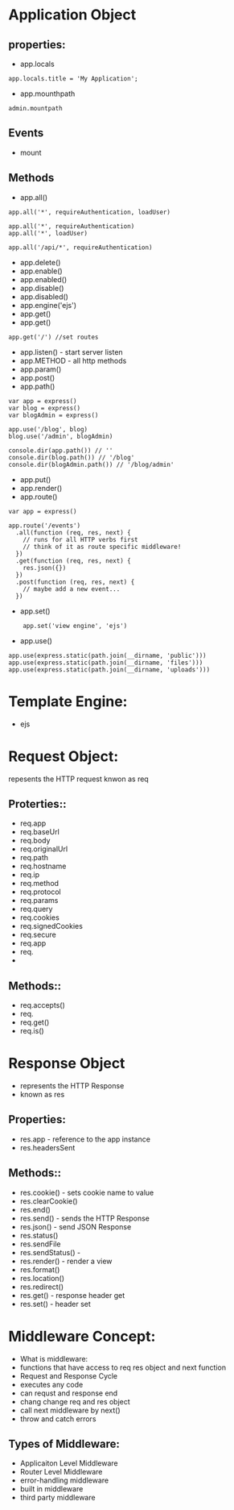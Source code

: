 # Application Object
## properties:

- app.locals
```
app.locals.title = 'My Application';
```
- app.mounthpath
```
admin.mountpath
```

## Events
- mount
## Methods
- app.all()
```
app.all('*', requireAuthentication, loadUser)
```
```
app.all('*', requireAuthentication)
app.all('*', loadUser)
```
```
app.all('/api/*', requireAuthentication)
```
- app.delete()
- app.enable()
- app.enabled()
- app.disable()
- app.disabled()
- app.engine('ejs')
- app.get()
- app.get()

``` 
app.get('/') //set routes
```
- app.listen() - start server listen
- app.METHOD - all http methods
- app.param()
- app.post()
- app.path()
```
var app = express()
var blog = express()
var blogAdmin = express()

app.use('/blog', blog)
blog.use('/admin', blogAdmin)

console.dir(app.path()) // ''
console.dir(blog.path()) // '/blog'
console.dir(blogAdmin.path()) // '/blog/admin'
```
- app.put()
- app.render()
- app.route()
```
var app = express()

app.route('/events')
  .all(function (req, res, next) {
    // runs for all HTTP verbs first
    // think of it as route specific middleware!
  })
  .get(function (req, res, next) {
    res.json({})
  })
  .post(function (req, res, next) {
    // maybe add a new event...
  })
```
- app.set()
```
    app.set('view engine', 'ejs')
```
- app.use()
```
app.use(express.static(path.join(__dirname, 'public')))
app.use(express.static(path.join(__dirname, 'files')))
app.use(express.static(path.join(__dirname, 'uploads')))
```

# Template Engine:
- ejs

# Request Object:
repesents the HTTP request
knwon as req
## Proterties::
- req.app
- req.baseUrl
- req.body
- req.originalUrl
- req.path
- req.hostname
- req.ip
- req.method
- req.protocol
- req.params
- req.query
- req.cookies
- req.signedCookies
- req.secure
- req.app
- req.
- 

## Methods::
- req.accepts()
- req.
- req.get()
- req.is()

# Response Object
- represents  the HTTP Response
- known as res
## Properties:
- res.app - reference to the app instance
- res.headersSent
## Methods::
- res.cookie() - sets cookie name to value
- res.clearCookie()
- res.end()
- res.send() - sends the HTTP Response
- res.json() - send JSON Response
- res.status()
- res.sendFile
- res.sendStatus() - 
- res.render() - render a view
- res.format()
- res.location()
- res.redirect()
- res.get() - response header get
- res.set() - header set


# Middleware Concept:
- What is middleware:
- functions that have access to req res object and next function
- Request and Response Cycle
- executes any code
- can requst and response end
- chang change req and res object
- call next middleware by next()
- throw and catch errors
## Types of Middleware:
- Applicaiton Level Middleware
- Router Level Middleware
- error-handling middleware
- built in middleware
- third party middleware